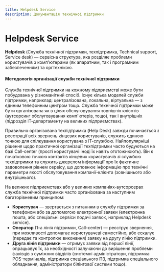 ```yaml
---
title: Helpdesk Service
description: Документація технічної підтримки
---
```


# Helpdesk Service

**Helpdesk** (Служба технічної підтримки, техпідтримка, Technical support, Service desk) — сервісна структура, яка розділяє проблеми користувачів з комп'ютерами (як апаратним, так і програмним забезпеченням) та оргтехнікою.

#### Методологія організації служби технічної підтримки

Служба технічної підтримки на кожному підприємстві може бути побудована у різноманітний спосіб. Існує кілька моделей служби підтримки, наприклад: централізована, локальна, віртуальна — з єдиним телефонним центром тощо. Служба технічної підтримки може бути організована як в цілях обслуговування зовнішніх клієнтів (аутсорсинг обслуговування комп'ютерів, тощо), так і внутрішніх (підрозділ ІТ-департаменту на великих підприємствах).

Правильно організована техпідтримка (Help Desk) завжди починається з реєстрації всіх звернень кінцевих користувачів, служить єдиною точкою для спілкування користувача з ІТ-службою. Найпопулярніші рішення щодо практичної організації техпідтримки часто будуються на базі Call-center (прості користувачі іноді їх навіть ототожнюють). Він є початковою точкою контактів кінцевих користувачів зі службою техпідтримки та служить джерелом інформації про їх фактичне задоволення рівнем сервісу, що доповнює інформацію про технічні параметри якості обслуговування компанії-клієнта (зовнішнього або внутрішнього).

На великих підприємствах або у великих компаніях-аутсорсерах служба технічної підтримки часто організована за наступним багаторівневим принципом:

- **Користувач** — звертається з питанням в службу підтримки за телефоном або за допомогою електронної заявки (електронна пошта, або спеціальні сервіси подачі заявок, наприклад Helpdesk service).
- **Оператор** (1-а лінія підтримки, Call-center) — реєструє звернення, при можливості допомагає користувачеві самостійно, або ескалує (передає та контролює виконання) заявку на другу лінію підтримки.
- **Друга лінія підтримки** — отримує заявки від першої лінії, опрацьовує їх, за необхідності залучаючи до вирішення проблеми фахівців з суміжних відділів (системні адміністратори, підтримка POS-терміналів, підтримка спеціального ПЗ, підтримка спеціального обладнання, адміністратори білінгової системи тощо).
